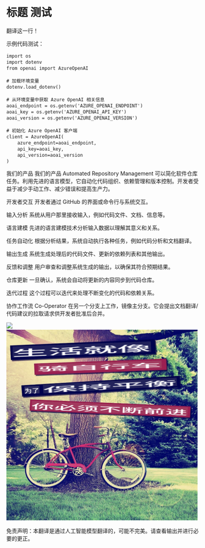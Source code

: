 # 标题 测试

翻译这一行！

示例代码测试：

```
import os
import dotenv
from openai import AzureOpenAI

# 加载环境变量
dotenv.load_dotenv()

# 从环境变量中获取 Azure OpenAI 相关信息
aoai_endpoint = os.getenv('AZURE_OPENAI_ENDPOINT')
aoai_key = os.getenv('AZURE_OPENAI_API_KEY')
aoai_version = os.getenv('AZURE_OPENAI_VERSION')

# 初始化 Azure OpenAI 客户端
client = AzureOpenAI(
    azure_endpoint=aoai_endpoint,
    api_key=aoai_key,
    api_version=aoai_version
)
```

我们的产品
我们的产品 Automated Repository Management 可以简化软件仓库任务。利用先进的语言模型，它自动化代码组织、依赖管理和版本控制。开发者受益于减少手动工作、减少错误和提高生产力。

开发者交互
开发者通过 GitHub 的界面或命令行与系统交互。

输入分析
系统从用户那里接收输入，例如代码文件、文档、信息等。

语言建模
先进的语言建模技术分析输入数据以理解其意义和关系。

任务自动化
根据分析结果，系统自动执行各种任务，例如代码分析和文档翻译。

输出生成
系统生成处理后的代码文件、更新的依赖列表和其他输出。

反馈和调整
用户审查和调整系统生成的输出，以确保其符合预期结果。

仓库更新
一旦确认，系统会自动将更新的内容同步到代码仓库。

迭代过程
这个过程可以迭代来处理不断变化的代码和依赖关系。

协作工作流
Co-Operator 在另一个分支上工作，镜像主分支。它会提出文档翻译/代码建议的拉取请求供开发者批准后合并。

![](https://upload.wikimedia.org/wikipedia/commons/thumb/7/77/Google_Images_2015_logo.svg/1200px-Google_Images_2015_logo.svg.png)
![](./translated_images/bicycle.547f34253a240ce27c764f29923b940b35d5364c2600f371c5659e98dd5b0fe8.zh.png)


免责声明：本翻译是通过人工智能模型翻译的，可能不完美。请查看输出并进行必要的更正。